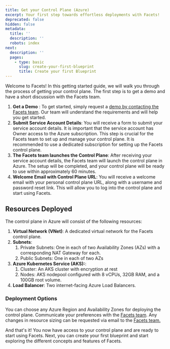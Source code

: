 ```yaml
---
title: Get your Control Plane (Azure)
excerpt: Your first step towards effortless deployments with Facets!
deprecated: false
hidden: false
metadata:
  title: ''
  description: ''
  robots: index
next:
  description: ''
  pages:
    - type: basic
      slug: create-your-first-blueprint
      title: Create your first Blueprint
---
```

Welcome to Facets! In this getting started guide, we will walk you through the process of getting your control plane. The first step is to get a demo and have a short discussion with the Facets team.

1. **Get a Demo** : To get started, simply request a [demo by contacting the Facets team](https://www.facets.cloud/demo). Our team will understand the requirements and will help you get started. 
2. **Submit Service Account Details**: You will receive a form to submit your service account details. It is important that the service account has Owner access to the Azure subscription. This step is crucial for the Facets team to set up and manage your control plane. It is recommended to use a dedicated subscription for setting up the Facets control plane.
3. **The Facets team launches the Control Plane**: After receiving your service account details, the Facets team will launch the control plane in Azure. The setup will be completed, and your control plane will be ready to use within approximately 60 minutes.
4. **Welcome Email with Control Plane URL**: You will receive a welcome email with your personal control plane URL, along with a username and password reset link. This will allow you to log into the control plane and start using Facets.

## Resources Deployed

The control plane in Azure will consist of the following resources:

1. **Virtual Network (VNet)**: A dedicated virtual network for the Facets control plane.
2. **Subnets**:
   1. Private Subnets: One in each of two Availability Zones (AZs) with a corresponding NAT Gateway for each.
   2. Public Subnets: One in each of two AZs
3. **Azure Kubernetes Service (AKS):**:
   1. Cluster: An AKS cluster with encryption at rest
   2. Nodes: AKS nodepool configured with 8 vCPUs, 32GB RAM, and a 100GB root volume.
4. **Load Balancer**: Two internet-facing Azure Load Balancers.

### Deployment Options

You can choose any Azure Region and Availability Zones for deploying the control plane. Communicate your preferences with the [Facets team](support@facets.cloud). Any changes in resource sizing can be requested via email to the [Facets team.](support@facets.cloud)

And that's it! You now have access to your control plane and are ready to start using Facets. Next, you can create your first blueprint and start exploring the different concepts and features of Facets.
